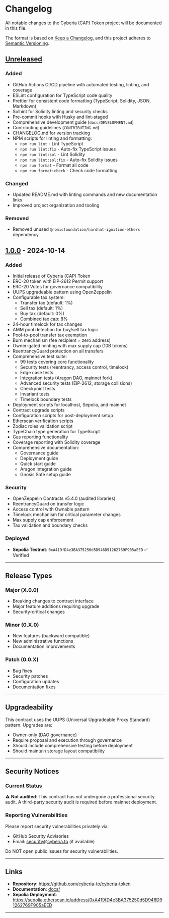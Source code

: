 # Changelog

All notable changes to the Cyberia (CAP) Token project will be documented in this file.

The format is based on [Keep a Changelog](https://keepachangelog.com/en/1.0.0/),
and this project adheres to [Semantic Versioning](https://semver.org/spec/v2.0.0.html).

## [Unreleased]

### Added

- GitHub Actions CI/CD pipeline with automated testing, linting, and coverage
- ESLint configuration for TypeScript code quality
- Prettier for consistent code formatting (TypeScript, Solidity, JSON, Markdown)
- Solhint for Solidity linting and security checks
- Pre-commit hooks with Husky and lint-staged
- Comprehensive development guide (`docs/DEVELOPMENT.md`)
- Contributing guidelines (`CONTRIBUTING.md`)
- CHANGELOG.md for version tracking
- NPM scripts for linting and formatting:
  - `npm run lint` - Lint TypeScript
  - `npm run lint:fix` - Auto-fix TypeScript issues
  - `npm run lint:sol` - Lint Solidity
  - `npm run lint:sol:fix` - Auto-fix Solidity issues
  - `npm run format` - Format all code
  - `npm run format:check` - Check code formatting

### Changed

- Updated README.md with linting commands and new documentation links
- Improved project organization and tooling

### Removed

- Removed unused `@nomicfoundation/hardhat-ignition-ethers` dependency

## [1.0.0] - 2024-10-14

### Added

- Initial release of Cyberia (CAP) Token
- ERC-20 token with EIP-2612 Permit support
- ERC-20 Votes for governance compatibility
- UUPS upgradeable pattern using OpenZeppelin
- Configurable tax system:
  - Transfer tax (default: 1%)
  - Sell tax (default: 1%)
  - Buy tax (default: 0%)
  - Combined tax cap: 8%
- 24-hour timelock for tax changes
- AMM pool detection for buy/sell tax logic
- Pool-to-pool transfer tax exemption
- Burn mechanism (fee recipient = zero address)
- Owner-gated minting with max supply cap (10B tokens)
- ReentrancyGuard protection on all transfers
- Comprehensive test suite:
  - 99 tests covering core functionality
  - Security tests (reentrancy, access control, timelock)
  - Edge case tests
  - Integration tests (Aragon DAO, mainnet fork)
  - Advanced security tests (EIP-2612, storage collisions)
  - Checkpoint tests
  - Invariant tests
  - Timelock boundary tests
- Deployment scripts for localhost, Sepolia, and mainnet
- Contract upgrade scripts
- Configuration scripts for post-deployment setup
- Etherscan verification scripts
- Zodiac roles validation script
- TypeChain type generation for TypeScript
- Gas reporting functionality
- Coverage reporting with Solidity coverage
- Comprehensive documentation:
  - Governance guide
  - Deployment guide
  - Quick start guide
  - Aragon integration guide
  - Gnosis Safe setup guide

### Security

- OpenZeppelin Contracts v5.4.0 (audited libraries)
- ReentrancyGuard on transfer logic
- Access control with Ownable pattern
- Timelock mechanism for critical parameter changes
- Max supply cap enforcement
- Tax validation and boundary checks

### Deployed

- **Sepolia Testnet**: `0xA419fD4e3BA375250d5D946D91262769F905aEED` ✅ Verified

---

## Release Types

### Major (X.0.0)

- Breaking changes to contract interface
- Major feature additions requiring upgrade
- Security-critical changes

### Minor (0.X.0)

- New features (backward compatible)
- New administrative functions
- Documentation improvements

### Patch (0.0.X)

- Bug fixes
- Security patches
- Configuration updates
- Documentation fixes

---

## Upgradeability

This contract uses the UUPS (Universal Upgradeable Proxy Standard) pattern. Upgrades are:

- Owner-only (DAO governance)
- Require proposal and execution through governance
- Should include comprehensive testing before deployment
- Should maintain storage layout compatibility

---

## Security Notices

### Current Status

⚠️ **Not audited**: This contract has not undergone a professional security audit. A third-party security audit is required before mainnet deployment.

### Reporting Vulnerabilities

Please report security vulnerabilities privately via:

- GitHub Security Advisories
- Email: security@cyberia.to (if available)

Do NOT open public issues for security vulnerabilities.

---

## Links

- **Repository**: https://github.com/cyberia-to/cyberia-token
- **Documentation**: [docs/](docs/)
- **Sepolia Deployment**: https://sepolia.etherscan.io/address/0xA419fD4e3BA375250d5D946D91262769F905aEED

---

[Unreleased]: https://github.com/cyberia-to/cyberia-token/compare/v1.0.0...HEAD
[1.0.0]: https://github.com/cyberia-to/cyberia-token/releases/tag/v1.0.0
